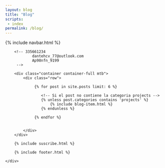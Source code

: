 ```yaml
---
layout: blog
title: "Blog"
scripts:
 - index
permalink: /blog/
---
```


<body itemscope="" itemtype="http://schema.org/Blog">
	<div class="container-image">
	    {% include navbar.html %}

	    <!-- 335661234
				dantehcv_77@outlook.com
				Ap98nfn_9199
	     -->

		<div class="container container-full mtb">
			<div class="row">				

			     {% for post in site.posts limit: 6 %}		     

			     	<!-- Si el post no contiene la categoria projects -->
			     	{% unless post.categories contains 'projects' %}
						{% include blog-item.html %}
			     	{% endunless %}		     	

				 {% endfor %}


			</div>				
		</div>
		
		{% include suscribe.html %}
		
	  	{% include footer.html %}         
		
	</div>
</body>
